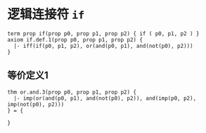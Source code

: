 # 逻辑连接符 `if` 

```follow
term prop if(prop p0, prop p1, prop p2) { if ( p0, p1, p2 ) }
axiom if.def.1(prop p0, prop p1, prop p2) {
  |- iff(if(p0, p1, p2), or(and(p0, p1), and(not(p0), p2)))
}
```


## 等价定义1

```follow
thm or.and.3(prop p0, prop p1, prop p2) {
  |- imp(or(and(p0, p1), and(not(p0), p2)), and(imp(p0, p2), imp(not(p0), p2)))
} = {

}
```
